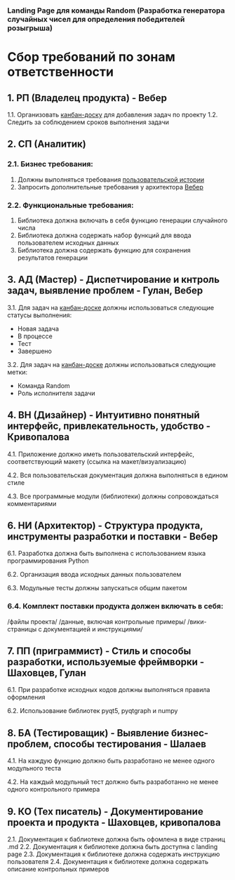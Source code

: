 ### Landing Page для команды Random (Разработка генератора случайных чисел для определения победителей розыгрыша)
# Сбор требований по зонам ответственности
## 1. РП (Владелец продукта) - Вебер
1.1. Организовать [канбан-доску](https://github.com/stankin/oop-stat/projects/3) для добавления задач по проекту
1.2. Следить за соблюдением сроков выполнения задачи
## 2. СП (Аналитик)
### 2.1. Бизнес требования:
1. Должны выполняться требования [пользовательской истории](https://github.com/stankin/oop-stat/issues/14)
2. Запросить дополнительные требования у архитектора [Вебер](https://github.com/viveber/VeberVA) 
### 2.2. Функциональные требования:
1. Библиотека должна включать в себя функцию генерации случайного числа
2. Библиотека должна содержать набор функций для ввода пользователем исходных данных
3. Библиотека должна содержать функцию для сохранения результатов генерации

## 3. АД (Мастер) - Диспетчирование и кнтроль задач, выявление проблем - Гулан, Вебер
3.1. Для задач на [канбан-доске](https://github.com/stankin/oop-stat/projects/3) должны использоваться следующие статусы выполнения:
* Новая задача
* В процессе
* Тест
* Завершено

3.2. Для задач на [канбан-доске](https://github.com/stankin/oop-stat/projects/3) должны использоваться следующие метки:
* Команда Random
* Роль исполнителя задачи

## 4. ВН (Дизайнер) - Интуитивно понятный интерфейс, привлекательность, удобство - Кривопалова 

4.1. Приложение должно иметь пользовательский интерфейс, соответствующий макету (ссылка на макет/визуализацию)

4.2. Вся пользовательская документация должна выполняться в едином стиле

4.3. Все программные модули (библиотеки) должны сопровождаться комментариями

## 6. НИ (Архитектор) - Структура продукта, инструменты разработки и поставки - Вебер
6.1. Разработка должна быть выполнена с использованием языка программирования Python

6.2. Организация ввода исходных данных пользователем

6.3. Модульные тесты должны запускаться общим пакетом

### 6.4. Комплект поставки продукта должен включать в себя:
/файлы проекта/
/данные, включая контрольные примеры/
/вики-страницы с документацией и инструкциями/

## 7. ПП (приграммист) - Стиль и способы разработки, используемые фреймворки - Шаховцев, Гулан
6.1. При разработке исходных кодов должны выполняться правила оформления

6.2. Использование библиотек pyqt5, pyqtgraph и numpy

## 8. БА (Тестироващик) -  Выявление бизнес-проблем, способы тестирования - Шалаев
4.1. На каждую функцию должно быть разработано не менее одного модульного теста

4.2. На каждый модульный тест должно быть разработанно не менее одного контрольного примера

## 9. КО (Тех писатель) - Документирование проекта и продукта - Шаховцев, кривопалова
2.1. Документация к баблиотеке должна быть офомлена в виде страниц .md
2.2. Документация к библиотеке должна быть доступна с landing page
2.3. Документация к библиотеке должна содержать инструкцию пользователя
2.4. Документация к библиотеке должна содержать описание контрольных примеров

